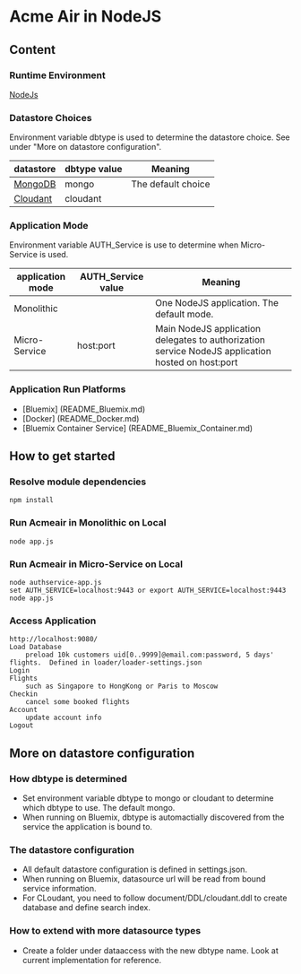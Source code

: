 # Acme Air in NodeJS 

## Content

### Runtime Environment

[NodeJs](http://nodejs.org/download/)


### Datastore Choices

Environment variable dbtype is used to determine the datastore choice. See under "More on datastore configuration".

datastore | dbtype value | Meaning
--- | --- | --- 
[MongoDB](https://www.mongodb.org/downloads) | mongo | The default choice
[Cloudant](https://cloudant.com) | cloudant | 


### Application Mode

Environment variable AUTH_Service is use to determine when Micro-Service is used.

application mode | AUTH_Service value | Meaning
--- | --- | --- 
Monolithic | | One NodeJS application. The default mode.
Micro-Service | host:port | Main NodeJS application delegates to authorization service NodeJS application hosted on host:port


### Application Run Platforms

* [Bluemix] (README_Bluemix.md)
* [Docker] (README_Docker.md)
* [Bluemix Container Service] (README_Bluemix_Container.md)


## How to get started

### Resolve module dependencies

	npm install


### Run Acmeair in Monolithic on Local

	node app.js
		
		
### Run Acmeair in Micro-Service on Local

	node authservice-app.js
	set AUTH_SERVICE=localhost:9443 or export AUTH_SERVICE=localhost:9443
	node app.js
	
	
### Access Application 

	http://localhost:9080/
	Load Database 
		preload 10k customers uid[0..9999]@email.com:password, 5 days' flights.  Defined in loader/loader-settings.json
	Login
	Flights
		such as Singapore to HongKong or Paris to Moscow 
	Checkin
		cancel some booked flights
	Account
		update account info
	Logout	
	
	
	
## More on datastore configuration

### How dbtype is determined

* Set environment variable dbtype to mongo or cloudant to determine which dbtype to use. The default mongo. 
* When running on Bluemix, dbtype is automactially discovered from the service the application is bound to.

### The datastore configuration

* All default datastore configuration is defined in settings.json.
* When running on Bluemix, datasource url will be read from bound service information.
* For CLoudant, you need to follow document/DDL/cloudant.ddl to create database and define search index.

### How to extend with more datasource types

* Create a folder under dataaccess with the new dbtype name. Look at current implementation for reference.

